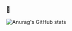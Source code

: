 

### 🤔
![Anurag's GitHub stats](https://github-readme-stats.vercel.app/api?username=hanuuuuU&show_icons=true&theme=radical)

<!--
**hanuuuuU/hanuuuuU** is a ✨ _special_ ✨ repository because its `README.md` (this file) appears on your GitHub profile.

Here are some ideas to get you started:

- 🔭 I’m currently working on ...
- 🌱 I’m currently learning ...
- 👯 I’m looking to collaborate on ...
- 🤔 I’m looking for help with ...
- 💬 Ask me about ...
- 📫 How to reach me: ...
- 😄 Pronouns: ...
- ⚡ Fun fact: ...
-->
